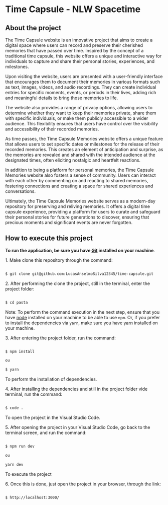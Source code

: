 # Time Capsule - NLW Spacetime

## About the project

The Time Capsule website is an innovative project that aims to create a digital space where users can record and preserve their cherished memories that have passed over time. Inspired by the concept of a traditional time capsule, this website offers a unique and interactive way for individuals to capture and share their personal stories, experiences, and milestones.

Upon visiting the website, users are presented with a user-friendly interface that encourages them to document their memories in various formats such as text, images, videos, and audio recordings. They can create individual entries for specific moments, events, or periods in their lives, adding rich and meaningful details to bring those memories to life.

The website also provides a range of privacy options, allowing users to determine whether they want to keep their memories private, share them with specific individuals, or make them publicly accessible to a wider audience. This flexibility ensures that users have control over the visibility and accessibility of their recorded memories.

As time passes, the Time Capsule Memories website offers a unique feature that allows users to set specific dates or milestones for the release of their recorded memories. This creates an element of anticipation and surprise, as the memories are revealed and shared with the intended audience at the designated times, often eliciting nostalgic and heartfelt reactions.

In addition to being a platform for personal memories, the Time Capsule Memories website also fosters a sense of community. Users can interact with each other by commenting on and reacting to shared memories, fostering connections and creating a space for shared experiences and conversations.

Ultimately, the Time Capsule Memories website serves as a modern-day repository for preserving and reliving memories. It offers a digital time capsule experience, providing a platform for users to curate and safeguard their personal stories for future generations to discover, ensuring that precious moments and significant events are never forgotten.

## How to execute this project

**To run the application, be sure you have [Git](https://git-scm.com/) installed on your machine**.

1. Make clone this repository through the command:

```sh

$ git clone git@github.com:LucasAnselmoSilva12345/time-capsule.git

```

2. After performing the clone the project, still in the terminal, enter the project folder:

```sh

$ cd pasta

```

Note: To perform the command execution in the next step, ensure that you have [node](https://nodejs.org/en/) installed on your machine to be able to use `npm`. Or, if you prefer to install the dependencies via `yarn`, make sure you have [yarn](https://yarnpkg.com/) installed on your machine.

3. After entering the project folder, run the command:

```sh

$ npm install

ou

$ yarn

```

To perform the installation of dependencies.

4. After installing the dependencies and still in the project folder vide terminal, run the command:

```sh

$ code .

```

To open the project in the Visual Studio Code.

5. After opening the project in your Visual Studio Code, go back to the terminal screen, and run the command:

```sh

$ npm run dev

ou

yarn dev

```

To execute the project

6. Once this is done, just open the project in your browser, through the link:

```sh

$ http://localhost:3000/

```